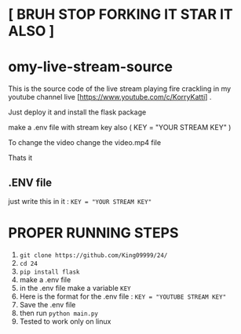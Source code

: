 # [ BRUH STOP FORKING IT STAR IT ALSO ]

# omy-live-stream-source

This is the source code of the live stream playing fire crackling in my youtube channel live [https://www.youtube.com/c/KorryKatti] .

Just deploy it and install the flask package

make a .env file with stream key also ( KEY = "YOUR STREAM KEY" )

To change the video change the video.mp4 file

Thats it



## .ENV file 

just write this in it : ```KEY = "YOUR STREAM KEY"```

# PROPER RUNNING STEPS

1) `git clone https://github.com/King09999/24/`
2) `cd 24`
3) `pip install flask`
4) make a .env file 
5) in the .env file make a variable `KEY`
6) Here is the format for the .env file : ``` KEY = "YOUTUBE STREAM KEY" ```
7) Save the .env file
8) then run `python main.py`
9) Tested to work only on linux
